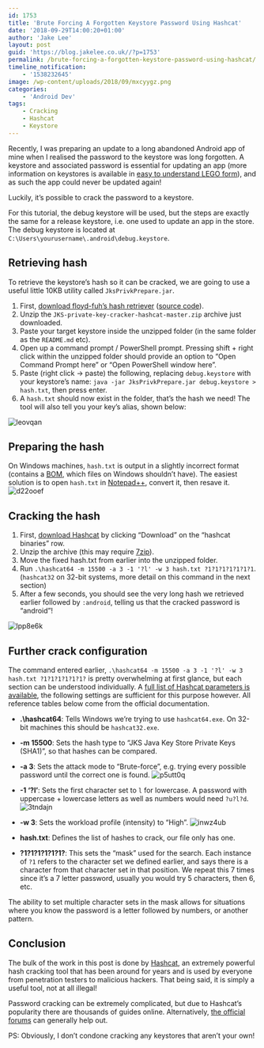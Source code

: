 ```yaml
---
id: 1753
title: 'Brute Forcing A Forgotten Keystore Password Using Hashcat'
date: '2018-09-29T14:00:20+01:00'
author: 'Jake Lee'
layout: post
guid: 'https://blog.jakelee.co.uk//?p=1753'
permalink: /brute-forcing-a-forgotten-keystore-password-using-hashcat/
timeline_notification:
    - '1538232645'
image: /wp-content/uploads/2018/09/mxcyygz.png
categories:
    - 'Android Dev'
tags:
    - Cracking
    - Hashcat
    - Keystore
---
```


Recently, I was preparing an update to a long abandoned Android app of mine when I realised the password to the keystore was long forgotten. A keystore and associated password is essential for updating an app (more information on keystores is available in [easy to understand LEGO form](https://www.youtube.com/watch?v=3lDtAf8Jk_c)), and as such the app could never be updated again!

Luckily, it’s possible to crack the password to a keystore.

For this tutorial, the debug keystore will be used, but the steps are exactly the same for a release keystore, i.e. one used to update an app in the store. The debug keystore is located at `C:\Users\yourusername\.android\debug.keystore`.

## Retrieving hash

To retrieve the keystore’s hash so it can be cracked, we are going to use a useful little 10KB utility called `JksPrivkPrepare.jar`.

1. First, [download floyd-fuh’s hash retriever](https://github.com/floyd-fuh/JKS-private-key-cracker-hashcat/archive/master.zip) ([source code](https://github.com/floyd-fuh/JKS-private-key-cracker-hashcat)).
2. Unzip the `JKS-private-key-cracker-hashcat-master.zip` archive just downloaded.
3. Paste your target keystore inside the unzipped folder (in the same folder as the `README.md` etc).
4. Open up a command prompt / PowerShell prompt. Pressing shift + right click within the unzipped folder should provide an option to “Open Command Prompt here” or “Open PowerShell window here”.
5. Paste (right click -&gt; paste) the following, replacing `debug.keystore` with your keystore’s name: `java -jar JksPrivkPrepare.jar debug.keystore > hash.txt`, then press enter.
6. A `hash.txt` should now exist in the folder, that’s the hash we need! The tool will also tell you your key’s alias, shown below:

![leovqan](https://i0.wp.com/blog.jakelee.co.uk//wp-content/uploads/2018/09/leovqan.png?resize=700%2C136&ssl=1)

## Preparing the hash

On Windows machines, `hash.txt` is output in a slightly incorrect format (contains a [BOM](https://www.w3.org/International/questions/qa-byte-order-mark), which files on Windows shouldn’t have). The easiest solution is to open `hash.txt` in [Notepad++](https://notepad-plus-plus.org/download/v7.5.8.html), convert it, then resave it.  
![d22ooef](https://i1.wp.com/blog.jakelee.co.uk//wp-content/uploads/2018/09/d22ooef.png?resize=357%2C312&ssl=1)

## Cracking the hash

1. First, [download Hashcat](https://hashcat.net/hashcat/) by clicking “Download” on the “hashcat binaries” row.
2. Unzip the archive (this may require [7zip](https://www.7-zip.org/download.html)).
3. Move the fixed hash.txt from earlier into the unzipped folder.
4. Run `.\hashcat64 -m 15500 -a 3 -1 '?l' -w 3 hash.txt ?1?1?1?1?1?1?1`. (`hashcat32` on 32-bit systems, more detail on this command in the next section)
5. After a few seconds, you should see the very long hash we retrieved earlier followed by `:android`, telling us that the cracked password is “android”!

![lpp8e6k](https://i1.wp.com/blog.jakelee.co.uk//wp-content/uploads/2018/09/lpp8e6k.png?resize=700%2C416&ssl=1)

## Further crack configuration

The command entered earlier, `.\hashcat64 -m 15500 -a 3 -1 '?l' -w 3 hash.txt ?1?1?1?1?1?1?` is pretty overwhelming at first glance, but each section can be understood individually. A [full list of Hashcat parameters is available](https://hashcat.net/wiki/doku.php?id=hashcat), the following settings are sufficient for this purpose however. All reference tables below come from the official documentation.

- **.\\hashcat64**: Tells Windows we’re trying to use `hashcat64.exe`. On 32-bit machines this should be `hashcat32.exe`.
- **-m 15500**: Sets the hash type to “JKS Java Key Store Private Keys (SHA1)”, so that hashes can be compared.
- **-a 3**: Sets the attack mode to “Brute-force”, e.g. trying every possible password until the correct one is found.
![p5utt0q](https://i1.wp.com/blog.jakelee.co.uk//wp-content/uploads/2018/09/p5utt0q.png?resize=223%2C144&ssl=1)

- **-1 ‘?l’**: Sets the first character set to `l` for lowercase. A password with uppercase + lowercase letters as well as numbers would need `?u?l?d`.
![3tndajn](https://i2.wp.com/blog.jakelee.co.uk//wp-content/uploads/2018/09/3tndajn.png?resize=286%2C192&ssl=1)

- **-w 3**: Sets the workload profile (intensity) to “High”.
![inwz4ub](https://i1.wp.com/blog.jakelee.co.uk//wp-content/uploads/2018/09/inwz4ub.png?resize=472%2C134&ssl=1)

- **hash.txt**: Defines the list of hashes to crack, our file only has one.
- **?1?1?1?1?1?1?**: This sets the “mask” used for the search. Each instance of `?1` refers to the character set we defined earlier, and says there is a character from that character set in that position. We repeat this 7 times since it’s a 7 letter password, usually you would try 5 characters, then 6, etc.

The ability to set multiple character sets in the mask allows for situations where you know the password is a letter followed by numbers, or another pattern.

## Conclusion

The bulk of the work in this post is done by [Hashcat](https://hashcat.net/hashcat/), an extremely powerful hash cracking tool that has been around for years and is used by everyone from penetration testers to malicious hackers. That being said, it is simply a useful tool, not at all illegal!

Password cracking can be extremely complicated, but due to Hashcat’s popularity there are thousands of guides online. Alternatively, [the official forums](https://hashcat.net/forum/) can generally help out.

PS: Obviously, I don’t condone cracking any keystores that aren’t your own!